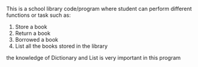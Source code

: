 This is a school library code/program where student can perform different functions or task such as:
1. Store a book
2. Return a book
3. Borrowed a book
4. List all the books stored in the library 

the knowledge of Dictionary and List is very important in this program